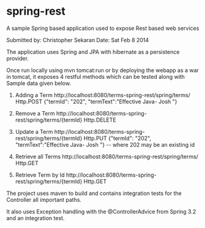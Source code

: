 spring-rest
===========

A sample Spring based application used to expose Rest based web services

Submitted by: Christopher Sekaran
Date: Sat Feb 8 2014

The application uses Spring and JPA with hibernate as a persistence provider.

Once run locally using mvn tomcat:run or by deploying the webapp as a war in tomcat,
it exposes 4 restful methods which can be tested along with Sample data given below.

1.  Adding a Term
    http://localhost:8080/terms-spring-rest/spring/terms/
    Http.POST
    {"termId": "202", "termText":"Effective Java- Josh "}

2.  Remove a Term
    http://localhost:8080/terms-spring-rest/spring/terms/{termId}
    Http.DELETE

3.  Update a Term
    http://localhost:8080/terms-spring-rest/spring/terms/{termId}
    Http.PUT
    {"termId": "202", "termText":"Effective Java- Josh "} -- where 202 may be an existing id

4.  Retrieve all Terms
    http://localhost:8080/terms-spring-rest/spring/terms/
    Http.GET

5.  Retrieve Term by Id
    http://localhost:8080/terms-spring-rest/spring/terms/{termId}
    Http.GET

The project uses maven to build and contains integration tests for the Controller all important paths.

It also uses Exception handling with the @ControllerAdvice from Spring 3.2 and an integration test.




